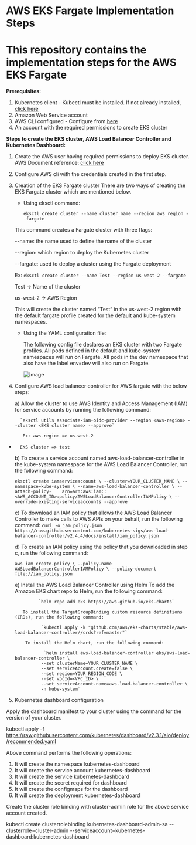 # AWS EKS Fargate Implementation Steps
# This repository contains the implementation steps for the AWS EKS Fargate

**Prerequisites:**

1) Kubernetes client - Kubectl must be installed. If not already installed, [click here](https://kubernetes.io/docs/tasks/tools/)
2) Amazon Web Service account
3) AWS CLI configured - Configure from [here](https://docs.aws.amazon.com/cli/latest/userguide/getting-started-install.html) 
4) An account with the required permissions to create EKS cluster


**Steps to create the EKS cluster, AWS Load Balancer Controller and Kubernetes Dashboard:**

1)	Create the AWS user having required permissions to deploy EKS cluster. AWS Document reference: [click here](https://docs.aws.amazon.com/eks/latest/userguide/service_IAM_role.html)

2)	Configure AWS cli with the credentials created in the first step.
 
3)	Creation of the EKS Fargate cluster
There are two ways of creating the EKS Fargate cluster which are mentioned below.
       - Using eksctl command:
           
           `eksctl create cluster --name cluster_name --region aws_region --fargate`
        
      This command creates a Fargate cluster with three flags:
   
      --name:  the name used to define the name of the cluster
   
      --region: which region to deploy the Kubernetes cluster
   
      --fargate: used to deploy a cluster using the Fargate deployment
       
       Ex: `eksctl create cluster --name Test --region us-west-2 --fargate` 
           
     Test -> Name of the cluster
     
     us-west-2 ->  AWS Region
        
     This will create the cluster named “Test” in the us-west-2 region with the default fargate profile created for the default and kube-system namespaces.

       - Using the YAML configuration file:
       
          The following config file declares an EKS cluster with two Fargate profiles. All pods defined in the default and kube-system namespaces will run on Fargate. All pods in the dev namespace that also have the label env=dev will also run on Fargate.
          
            ![image](https://github.com/gkrishn1/AWS_EKS_Fargate_Implementation_Steps/assets/94170369/47159fc7-18aa-4cc3-a232-2021ed78c739)



4)	Configure AWS load balancer controller for AWS fargate with the below steps:

     a)	Allow the cluster to use AWS Identity and Access Management (IAM) for service accounts by running the following command: 

          `eksctl utils associate-iam-oidc-provider --region <aws-region> --cluster <EKS cluster name> --approve`
 
           Ex: aws-region => us-west-2
   -       EKS cluster => test
                    
      b)	To create a service account named aws-load-balancer-controller in the kube-system namespace for the AWS Load Balancer Controller, run           the following command: 
      
      `eksctl create iamserviceaccount \
      --cluster=YOUR_CLUSTER_NAME \
      --namespace=kube-system \
      --name=aws-load-balancer-controller \
      --attach-policy-    arn=arn:aws:iam::<AWS_ACCOUNT_ID>:policy/AWSLoadBalancerControllerIAMPolicy \
      --override-existing-serviceaccounts --approve`    
 
      c)	To download an IAM policy that allows the AWS Load Balancer Controller to make calls to AWS APIs on your behalf, run the following command:
     `curl -o iam_policy.json https://raw.githubusercontent.com/kubernetes-sigs/aws-load-balancer-controller/v2.4.4/docs/install/iam_policy.json`

      d)	To create an IAM policy using the policy that you downloaded in step c, run the following command:
                              
       `aws iam create-policy \
        --policy-name AWSLoadBalancerControllerIAMPolicy \
        --policy-document file://iam_policy.json`
               
      e)	Install the AWS Load Balancer Controller using Helm
            To add the Amazon EKS chart repo to Helm, run the following command:
            
                  `helm repo add eks https://aws.github.io/eks-charts`

            To install the TargetGroupBinding custom resource definitions (CRDs), run the following command:
            
                   `kubectl apply -k "github.com/aws/eks-charts/stable/aws-load-balancer-controller//crds?ref=master"`

             To install the Helm chart, run the following command:
             
                    `helm install aws-load-balancer-controller eks/aws-load-balancer-controller \
                   --set clusterName=YOUR_CLUSTER_NAME \
                   --set serviceAccount.create=false \
                   --set region=YOUR_REGION_CODE \
                   --set vpcId=<VPC_ID> \
                   --set serviceAccount.name=aws-load-balancer-controller \
                   -n kube-system`
                      

5)	Kubernetes dashboard configuration

Apply the dashboard manifest to your cluster using the command for the version of your cluster.

kubectl apply -f https://raw.githubusercontent.com/kubernetes/dashboard/v2.3.1/aio/deploy/recommended.yaml 

Above command performs the following operations:
1)	It will create the namespace kubernetes-dashboard
2)	It will create the service account kubernetes-dashboard
3)	It will create the service kubernetes-dashboard
4)	It will create the secret required for dashboard
5)	It will create the configmaps for the dashboard
6)	It will create the deployment kubernetes-dashboard


Create the cluster role binding with cluster-admin role for the above service account created.

kubectl create clusterrolebinding kubernetes-dashboard-admin-sa --clusterrole=cluster-admin --serviceaccount=kubernetes-dashboard:kubernetes-dashboard

